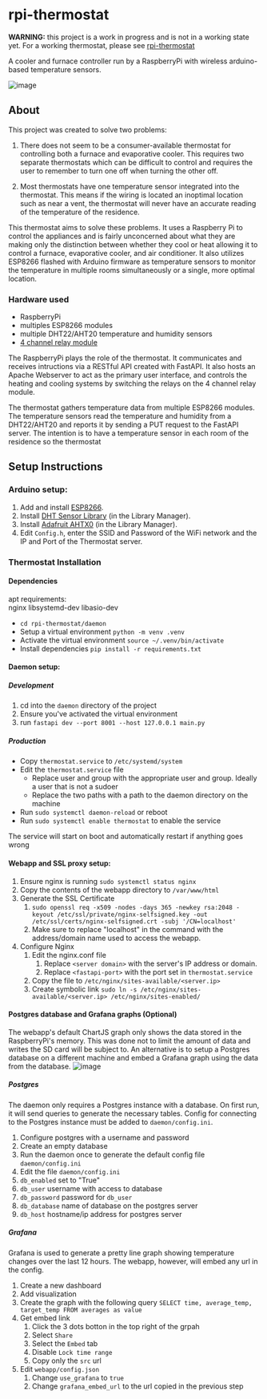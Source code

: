 # rpi-thermostat

**WARNING:** this project is a work in progress and is not in a working state yet. For a working thermostat, please see [rpi-thermostat](https://github.com/quellus/rpi-thermostat)

A cooler and furnace controller run by a RaspberryPi with wireless arduino-based temperature sensors.

![image](https://github.com/user-attachments/assets/b730898e-81bf-48fd-b9f2-f95659548468)

## About
This project was created to solve two problems:

1. There does not seem to be a consumer-available thermostat for controlling both a furnace and evaporative cooler. This requires two separate thermostats which can be difficult to control and requires the user to remember to turn one off when turning the other off.

2. Most thermostats have one temperature sensor integrated into the thermostat. This means if the wiring is located an inoptimal location such as near a vent, the thermostat will never have an accurate reading of the temperature of the residence.

This thermostat aims to solve these problems. It uses a Raspberry Pi to control the appliances and is fairly unconcerned about what they are making only the distinction between whether they cool or heat allowing it to control a furnace, evaporative cooler, and air conditioner. It also utilizes ESP8266 flashed with Arduino firmware as temperature sensors to monitor the temperature in multiple rooms simultaneously or a single, more optimal location.

### Hardware used
* RaspberryPi
* multiples ESP8266 modules
* multiple DHT22/AHT20 temperature and humidity sensors
* [4 channel relay module](https://www.amazon.com/gp/product/B00KTEN3TM)

The RaspberryPi plays the role of the thermostat. It communicates and receives intructions via a RESTful API created with FastAPI. It also hosts an Apache Webserver to act as the primary user interface, and controls the heating and cooling systems by switching the relays on the 4 channel relay module.

The thermostat gathers temperature data from multiple ESP8266 modules. The temperature sensors read the temperature and humidity from a DHT22/AHT20 and reports it by sending a PUT request to the FastAPI server. The intention is to have a temperature sensor in each room of the residence so the thermostat 

## Setup Instructions


### Arduino setup:

1. Add and install [ESP8266](https://github.com/esp8266/Arduino).
2. Install [DHT Sensor Library](https://github.com/adafruit/DHT-sensor-library) (in the Library Manager).
3. Install [Adafruit AHTX0](https://github.com/adafruit/Adafruit_AHTX0) (in the Library Manager).
4. Edit `Config.h`, enter the SSID and Password of the WiFi network and the IP and Port of the Thermostat server.

### Thermostat Installation

#### Dependencies
apt requirements:  
nginx libsystemd-dev libasio-dev

 - `cd rpi-thermostat/daemon`
 - Setup a virtual environment `python -m venv .venv`
 - Activate the virtual environment `source ~/.venv/bin/activate`
 - Install dependencies `pip install -r requirements.txt`

#### Daemon setup:

##### Development

1. cd into the `daemon` directory of the project
2. Ensure you've activated the virtual environment
2. run `fastapi dev --port 8001 --host 127.0.0.1 main.py`

##### Production

- Copy `thermostat.service` to `/etc/systemd/system`
- Edit the `thermostat.service` file 
    - Replace user and group with the appropriate user and group. Ideally a user that is not a sudoer
    - Replace the two paths with a path to the daemon directory on the machine
- Run `sudo systemctl daemon-reload` or reboot
- Run `sudo systemctl enable thermostat` to enable the service

The service will start on boot and automatically restart if anything goes wrong

#### Webapp and SSL proxy setup:

1. Ensure nginx is running `sudo systemctl status nginx`
2. Copy the contents of the webapp directory to `/var/www/html`
3. Generate the SSL Certificate
    1. `sudo openssl req -x509 -nodes -days 365 -newkey rsa:2048 -keyout /etc/ssl/private/nginx-selfsigned.key -out /etc/ssl/certs/nginx-selfsigned.crt -subj '/CN=localhost'`
    2. Make sure to replace "localhost" in the command with the address/domain name used to access the webapp.
4. Configure Nginx
    1. Edit the nginx.conf file
        1. Replace `<server domain>` with the server's IP address or domain.
        2. Replace `<fastapi-port>` with the port set in `thermostat.service`
    2. Copy the file to `/etc/nginx/sites-available/<server.ip>`
    3. Create symbolic link `sudo ln -s /etc/nginx/sites-available/<server.ip> /etc/nginx/sites-enabled/`
  
#### Postgres database and Grafana graphs (Optional)

The webapp's default ChartJS graph only shows the data stored in the RaspberryPi's memory. This was done not to limit the amount of data and writes the SD card will be subject to.
An alternative is to setup a Postgres database on a different machine and embed a Grafana graph using the data from the database.
![image](https://github.com/user-attachments/assets/e85a4ecc-1ca1-4be0-a681-6a88151ee28a)

##### Postgres

The daemon only requires a Postgres instance with a database. On first run, it will send queries to generate the necessary tables. Config for connecting to the Postgres instance must be added to `daemon/config.ini`.

1. Configure postgres with a username and password
2. Create an empty database
3. Run the daemon once to generate the default config file `daemon/config.ini`
4. Edit the file `daemon/config.ini`
  1. `db_enabled` set to "True"
  2. `db_user` username with access to database
  3. `db_password` password for `db_user`
  4. `db_database` name of database on the postgres server
  5. `db_host` hostname/ip address for postgres server

##### Grafana

Grafana is used to generate a pretty line graph showing temperature changes over the last 12 hours. The webapp, however, will embed any url in the config.

1. Create a new dashboard
2. Add visualization
3. Create the graph with the following query `SELECT time, average_temp, target_temp FROM averages as value`
4. Get embed link
    1. Click the 3 dots botton in the top right of the grpah
    2. Select `Share`
    3. Select the `Embed` tab
    4. Disable `Lock time range`
    5. Copy only the `src` url
5. Edit `webapp/config.json`
    1.  Change `use_grafana` to `true`
    2.  Change `grafana_embed_url` to the url copied in the previous step

